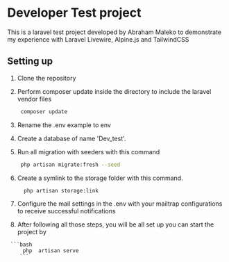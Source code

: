 # Developer Test project

This is a laravel test project developed by Abraham Maleko to demonstrate my experience with Laravel Livewire, Alpine.js and TailwindCSS

## Setting up

  1. Clone the repository 
  
  2. Perform composer update inside the directory to include the laravel vendor files

        ```bash
         composer update
        ```
  3. Rename the .env example to env

  4. Create a database of name 'Dev_test'.

  5. Run all migration with seeders with this command 
     
        ```bash
         php artisan migrate:fresh --seed
        ```
  6. Create a symlink to the storage folder with this command.

       ```bash
         php artisan storage:link
        ```
   7. Configure the mail settings in the .env with your mailtrap configurations to receive successful notifications
   
   8. After following all those steps, you will be all set up you can start the project by 

     ```bash
         php  artisan serve
        ```
